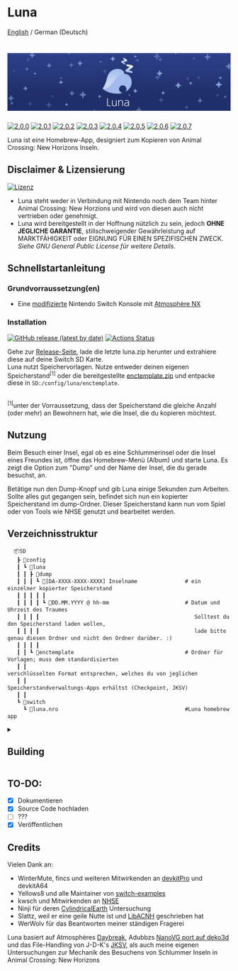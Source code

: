 Luna
=====
<div>
  <a href="https://github.com/Ixaruz/Luna-App">English</a> / <span>German (Deutsch)</span> 
</div>

![Banner](bannerslim.png?raw=true)
=====
[![2.0.0](https://img.shields.io/badge/Version-2.0.0-20306a)](#) [![2.0.1](https://img.shields.io/badge/Version-2.0.1-20306a)](#) [![2.0.2](https://img.shields.io/badge/Version-2.0.2-20306a)](#) [![2.0.3](https://img.shields.io/badge/Version-2.0.3-20306a)](#) [![2.0.4](https://img.shields.io/badge/Version-2.0.4-20306a)](#) [![2.0.5](https://img.shields.io/badge/Version-2.0.5-20306a)](#) [![2.0.6](https://img.shields.io/badge/Version-2.0.6-20306a)](#) [![2.0.7](https://img.shields.io/badge/Version-2.0.7-20306a)](#)

Luna ist eine Homebrew-App, designiert zum Kopieren von Animal Crossing: New Horizons Inseln.

## Disclaimer & Lizensierung
[![Lizenz](https://img.shields.io/badge/License-GPLv3-blue.svg)](https://github.com/Ixaruz/Luna-App/blob/main/LICENSE)
- Luna steht weder in Verbindung mit Nintendo noch dem Team hinter Animal Crossing: New Horzions und wird von diesen auch nicht vertrieben oder genehmigt.
- Luna wird bereitgestellt in der Hoffnung nützlich zu sein, jedoch **OHNE JEGLICHE GARANTIE**, stillschweigender Gewährleistung auf MARKTFÄHIGKEIT oder EIGNUNG FÜR EINEN SPEZIFISCHEN ZWECK. *Siehe GNU General Public License für weitere Details.*

## Schnellstartanleitung

### Grundvorraussetzung(en)

- Eine [modifizierte](https://nh-server.github.io/switch-guide/) Nintendo Switch Konsole mit [Atmosphère NX](https://github.com/Atmosphere-NX/Atmosphere)

### Installation

[![GitHub release (latest by date)](https://img.shields.io/github/v/release/Ixaruz/Luna-App?label=Release)](https://github.com/Ixaruz/Luna-App/releases/latest)
[![Actions Status](https://github.com/Ixaruz/Luna-App/workflows/Build/badge.svg)](https://github.com/Ixaruz/Luna-App/actions)

Gehe zur [Release-Seite](https://github.com/Ixaruz/Luna-App/releases/), lade die letzte luna.zip herunter und extrahiere diese auf deine Switch SD Karte.   
Luna nutzt Speichervorlagen. Nutze entweder deinen eigenen Speicherstand<sup>[1]</sup> oder die bereitgestellte [enctemplate.zip](https://github.com/Ixaruz/Luna-App/raw/main/enctemplate.zip) und entpacke diese in   `SD:/config/luna/enctemplate`.

<br>
<sup>[1]</sup><smaller>unter der Vorraussetzung, dass der Speicherstand die gleiche Anzahl (oder mehr) an Bewohnern hat, wie die Insel, die du kopieren möchtest.

## Nutzung

Beim Besuch einer Insel, egal ob es eine Schlummerinsel oder die Insel eines Freundes ist, öffne das Homebrew-Menü (Album) und starte Luna.
Es zeigt die Option zum "Dump" und der Name der Insel, die du gerade besuchst, an.

Betätige nun den Dump-Knopf und gib Luna einige Sekunden zum Arbeiten.
Sollte alles gut gegangen sein, befindet sich nun ein kopierter Speicherstand im dump-Ordner.
Dieser Speicherstand kann nun vom Spiel oder von Tools wie NHSE genutzt und bearbeitet werden.

## Verzeichnisstruktur

      📦SD
       ┣ 📂config
       ┃ ┗ 📂luna
       ┃ ┃ ┣ 📂dump
       ┃ ┃ ┃ ┗ 📂[DA-XXXX-XXXX-XXXX] Inselname               # ein einzelner kopierter Speicherstand
       ┃ ┃ ┃ ┃ ┃ 
       ┃ ┃ ┃ ┃ ┗ 📂DD.MM.YYYY @ hh-mm                        # Datum und Uhrzeit des Traumes
       ┃ ┃ ┃ ┃                                                 Solltest du den Speicherstand laden wollen,
       ┃ ┃ ┃ ┃                                                 lade bitte genau diesen Ordner und nicht den Ordner darüber. :)
       ┃ ┃ ┃ ┃
       ┃ ┃ ┗ 📂enctemplate                                   # Ordner für Vorlagen; muss dem standardisierten
       ┃ ┃                                                     verschlüsselten Format entsprechen, welches du von jeglichen 
       ┃ ┃                                                     Speicherstandverwaltungs-Apps erhältst (Checkpoint, JKSV) 
       ┃ ┃
       ┗ 📂switch
         ┗ 📜luna.nro                                        #Luna homebrew app

<details><summary><h2>Building</summary>
<p>

- Compiler von [devkitpro/devkita64](https://switchbrew.org/wiki/Setting_up_Development_Environment)

</p>
</details>
  
## TO-DO:
- [x] Dokumentieren
- [x] Source Code hochladen
- [ ] ???
- [x] Veröffentlichen
  
## Credits
Vielen Dank an:
- WinterMute, fincs und weiteren Mitwirkenden an [devkitPro](https://devkitpro.org/) und devkitA64
- Yellows8 und alle Maintainer von [switch-examples](https://github.com/switchbrew/switch-examples)
- kwsch und Mitwirkenden an [NHSE](https://github.com/kwsch/NHSE)
- Ninji für deren [CylindricalEarth](https://github.com/Treeki/CylindricalEarth) Untersuchung
- Slattz, weil er eine geile Nutte ist und [LibACNH](https://github.com/Slattz/LibACNH) geschrieben hat
- WerWolv für das Beantworten meiner ständigen Fragerei

Luna basiert auf Atmosphères [Daybreak](https://github.com/Atmosphere-NX/Atmosphere/tree/master/troposphere/daybreak), Adubbzs [NanoVG port auf deko3d](https://github.com/Adubbz/nanovg-deko3d) und das File-Handling von J-D-K's [JKSV](https://github.com/J-D-K/JKSV), als auch meine eigenen Untersuchungen zur Mechanik des Besuchens von Schlummer Inseln in Animal Crossing: New Horizons
